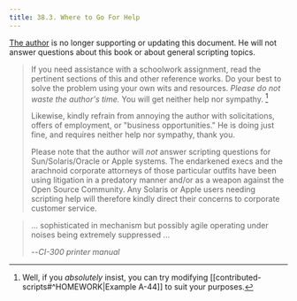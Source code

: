 ```yaml
---
title: 38.3. Where to Go For Help
---
```



[The author](mailto:thegrendel.abs@gmail.com) is no longer supporting or updating this document. He will not answer questions about this book or about general scripting topics.

> If you need assistance with a schoolwork assignment, read the pertinent sections of this and other reference works. Do your best to solve the problem using your own wits and resources. _Please do not waste the author's time._ You will get neither help nor sympathy. [^1]
>
> Likewise, kindly refrain from annoying the author with solicitations, offers of employment, or "business opportunities." He is doing just fine, and requires neither help nor sympathy, thank you.
>
> Please note that the author will _not_ answer scripting questions for Sun/Solaris/Oracle or Apple systems. The endarkened execs and the arachnoid corporate attorneys of those particular outfits have been using litigation in a predatory manner and/or as a weapon against the Open Source Community. Any Solaris or Apple users needing scripting help will therefore kindly direct their concerns to corporate customer service.

> ... sophisticated in mechanism but possibly agile operating under noises being extremely suppressed ...
> 
> --<cite>CI-300 printer manual</cite>

[^1]: Well, if you _absolutely_ insist, you can try modifying [[contributed-scripts#^HOMEWORK|Example A-44]] to suit your purposes.
